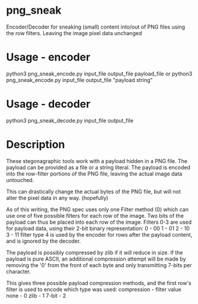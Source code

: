 # png_sneak
Encoder/Decoder for sneaking (small) content into/out of PNG files using the row filters. Leaving the image pixel data unchanged

# Usage - encoder
python3 png_sneak_encode.py input_file output_file payload_file
or 
python3 png_sneak_encode.py input_file output_file "payload string"

# Usage - decoder
python3 png_sneak_decode.py input_file output_file

# Description
These stegonagraphic tools work with a payload hidden in a PNG file.
The payload can be provided as a file or a string literal.
The payload is encoded into the row-filter portions of the PNG
file, leaving the actual image data untouched.

This can drastically change the actual bytes of the PNG file,
but will not alter the pixel data in any way. (hopefully)

As of this writing, the PNG spec uses only one Filter method (0)
which can use one of five possible filters for each row of the image.
Two bits of the payload can thus be placed into each row of the
image. Filters 0-3 are used for payload data, using their 2-bit
binary representation:
0 - 00
1 - 01
2 - 10
3 - 11
filter type 4 is used by the encoder for rows after the payload
content, and is ignored by the decoder.

The payload is possibly compressed by zlib if it will reduce
in size. If the payload is pure ASCII, an additional compression
attempt will be made by removing the '0' from the front of each byte
and only transmitting 7-bits per character.

This gives three possible payload compression methods, and the first
row's filter is used to encode which type was used:
compression - filter value
    none    -   0
    zlib    -   1
    7-bit   -   2
    
